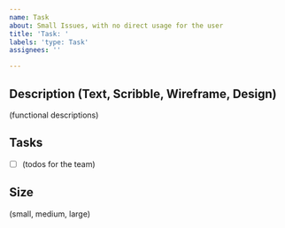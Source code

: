 ```yaml
---
name: Task
about: Small Issues, with no direct usage for the user
title: 'Task: '
labels: 'type: Task'
assignees: ''

---
```


## Description (Text, Scribble, Wireframe, Design)

(functional descriptions)

## Tasks
- [ ] (todos for the team)

## Size
(small, medium, large)
